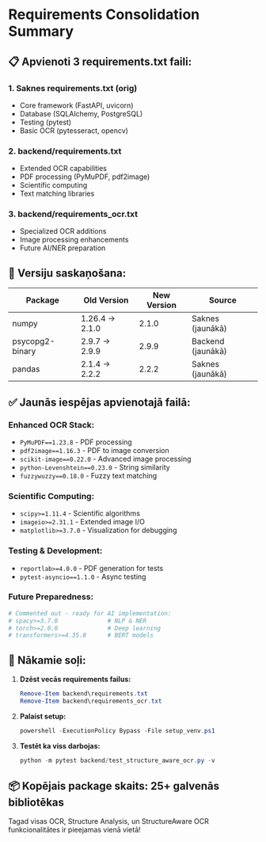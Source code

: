 # Requirements Consolidation Summary

## 📋 **Apvienoti 3 requirements.txt faili:**

### **1. Saknes requirements.txt (orig)**
- Core framework (FastAPI, uvicorn)
- Database (SQLAlchemy, PostgreSQL)
- Testing (pytest)
- Basic OCR (pytesseract, opencv)

### **2. backend/requirements.txt**
- Extended OCR capabilities
- PDF processing (PyMuPDF, pdf2image)
- Scientific computing
- Text matching libraries

### **3. backend/requirements_ocr.txt**
- Specialized OCR additions
- Image processing enhancements
- Future AI/NER preparation

## 🔄 **Versiju saskaņošana:**

| Package | Old Version | New Version | Source |
|---------|------------|-------------|---------|
| numpy | 1.26.4 → 2.1.0 | 2.1.0 | Saknes (jaunākā) |
| psycopg2-binary | 2.9.7 → 2.9.9 | 2.9.9 | Backend (jaunākā) |
| pandas | 2.1.4 → 2.2.2 | 2.2.2 | Saknes (jaunākā) |

## ✅ **Jaunās iespējas apvienotajā failā:**

### **Enhanced OCR Stack:**
- `PyMuPDF==1.23.8` - PDF processing
- `pdf2image==1.16.3` - PDF to image conversion
- `scikit-image==0.22.0` - Advanced image processing
- `python-Levenshtein==0.23.0` - String similarity
- `fuzzywuzzy==0.18.0` - Fuzzy text matching

### **Scientific Computing:**
- `scipy>=1.11.4` - Scientific algorithms
- `imageio>=2.31.1` - Extended image I/O
- `matplotlib>=3.7.0` - Visualization for debugging

### **Testing & Development:**
- `reportlab>=4.0.0` - PDF generation for tests
- `pytest-asyncio==1.1.0` - Async testing

### **Future Preparedness:**
```python
# Commented out - ready for AI implementation:
# spacy>=3.7.0              # NLP & NER
# torch>=2.0.0              # Deep learning
# transformers>=4.35.0      # BERT models
```

## 🚀 **Nākamie soļi:**

1. **Dzēst vecās requirements failus:**
   ```powershell
   Remove-Item backend\requirements.txt
   Remove-Item backend\requirements_ocr.txt
   ```

2. **Palaist setup:**
   ```powershell
   powershell -ExecutionPolicy Bypass -File setup_venv.ps1
   ```

3. **Testēt ka viss darbojas:**
   ```powershell
   python -m pytest backend/test_structure_aware_ocr.py -v
   ```

## 📦 **Kopējais package skaits: 25+ galvenās bibliotēkas**

Tagad visas OCR, Structure Analysis, un StructureAware OCR funkcionalitātes ir pieejamas vienā vietā!
